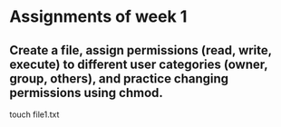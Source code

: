 # Assignments of week 1 

## Create a file, assign permissions (read, write, execute) to different user categories (owner, group, others), and practice changing permissions using chmod.

 touch file1.txt